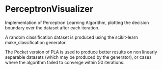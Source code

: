 # PerceptronVisualizer
Implementation of Perceptron Learning Algorithm, plotting the decision boundary over the dataset after each iteration.

A random classification dataset is produced using the scikit-learn make_classification generator.

The Pocket version of PLA is used to produce better results on non linearly separable datasets (which may be produced by the generator), or cases where the algorithm failed to converge within 50 iterations.
